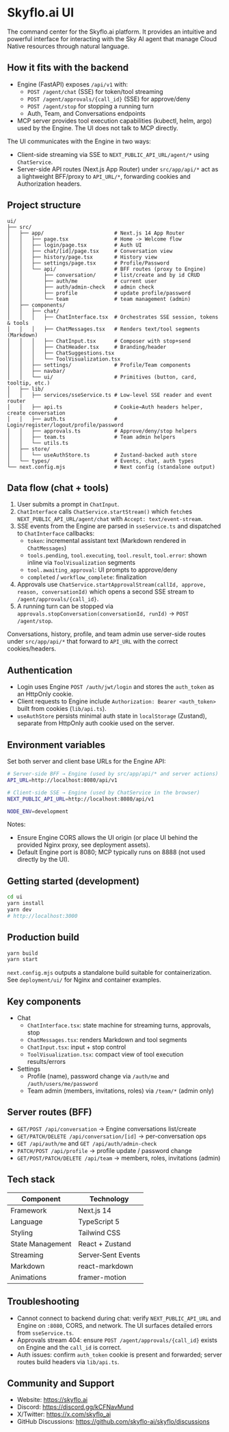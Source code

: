 # Skyflo.ai UI

The command center for the Skyflo.ai platform. It provides an intuitive and powerful interface for interacting with the Sky AI agent that manage Cloud Native resources through natural language.

## How it fits with the backend

- Engine (FastAPI) exposes `/api/v1` with:
  - `POST /agent/chat` (SSE) for token/tool streaming
  - `POST /agent/approvals/{call_id}` (SSE) for approve/deny
  - `POST /agent/stop` for stopping a running turn
  - Auth, Team, and Conversations endpoints
- MCP server provides tool execution capabilities (kubectl, helm, argo) used by the Engine. The UI does not talk to MCP directly.

The UI communicates with the Engine in two ways:
- Client-side streaming via SSE to `NEXT_PUBLIC_API_URL/agent/*` using `ChatService`.
- Server-side API routes (Next.js App Router) under `src/app/api/*` act as a lightweight BFF/proxy to `API_URL/*`, forwarding cookies and Authorization headers.

## Project structure

```
ui/
├── src/
│   ├── app/                       # Next.js 14 App Router
│   │   ├── page.tsx               # Home -> Welcome flow
│   │   ├── login/page.tsx         # Auth UI
│   │   ├── chat/[id]/page.tsx     # Conversation view
│   │   ├── history/page.tsx       # History view
│   │   ├── settings/page.tsx      # Profile/Password
│   │   └── api/                   # BFF routes (proxy to Engine)
│   │       ├── conversation/      # list/create and by id CRUD
│   │       ├── auth/me            # current user
│   │       ├── auth/admin-check   # admin check
│   │       ├── profile            # update profile/password
│   │       └── team               # team management (admin)
│   ├── components/
│   │   ├── chat/
│   │   │   ├── ChatInterface.tsx  # Orchestrates SSE session, tokens & tools
│   │   │   ├── ChatMessages.tsx   # Renders text/tool segments (Markdown)
│   │   │   ├── ChatInput.tsx      # Composer with stop+send
│   │   │   ├── ChatHeader.tsx     # Branding/header
│   │   │   ├── ChatSuggestions.tsx
│   │   │   └── ToolVisualization.tsx
│   │   ├── settings/              # Profile/Team components
│   │   ├── navbar/
│   │   └── ui/                    # Primitives (button, card, tooltip, etc.)
│   ├── lib/
│   │   ├── services/sseService.ts # Low-level SSE reader and event router
│   │   ├── api.ts                 # Cookie→Auth headers helper, create conversation
│   │   ├── auth.ts                # Login/register/logout/profile/password
│   │   ├── approvals.ts           # Approve/deny/stop helpers
│   │   ├── team.ts                # Team admin helpers
│   │   └── utils.ts
│   ├── store/
│   │   └── useAuthStore.ts        # Zustand-backed auth store
│   └── types/                     # Events, chat, auth types
└── next.config.mjs                # Next config (standalone output)
```

## Data flow (chat + tools)

1) User submits a prompt in `ChatInput`.
2) `ChatInterface` calls `ChatService.startStream()` which `fetch`es `NEXT_PUBLIC_API_URL/agent/chat` with `Accept: text/event-stream`.
3) SSE events from the Engine are parsed in `sseService.ts` and dispatched to `ChatInterface` callbacks:
   - `token`: incremental assistant text (Markdown rendered in `ChatMessages`)
   - `tools.pending`, `tool.executing`, `tool.result`, `tool.error`:
     shown inline via `ToolVisualization` segments
   - `tool.awaiting_approval`: UI prompts to approve/deny
   - `completed` / `workflow_complete`: finalization
4) Approvals use `ChatService.startApprovalStream(callId, approve, reason, conversationId)` which opens a second SSE stream to `/agent/approvals/{call_id}`.
5) A running turn can be stopped via `approvals.stopConversation(conversationId, runId)` → `POST /agent/stop`.

Conversations, history, profile, and team admin use server-side routes under `src/app/api/*` that forward to `API_URL` with the correct cookies/headers.

## Authentication

- Login uses Engine `POST /auth/jwt/login` and stores the `auth_token` as an HttpOnly cookie.
- Client requests to Engine include `Authorization: Bearer <auth_token>` built from cookies (`lib/api.ts`).
- `useAuthStore` persists minimal auth state in `localStorage` (Zustand), separate from HttpOnly auth cookie used on the server.

## Environment variables

Set both server and client base URLs for the Engine API:

```bash
# Server-side BFF → Engine (used by src/app/api/* and server actions)
API_URL=http://localhost:8080/api/v1

# Client-side SSE → Engine (used by ChatService in the browser)
NEXT_PUBLIC_API_URL=http://localhost:8080/api/v1

NODE_ENV=development
```

Notes:
- Ensure Engine CORS allows the UI origin (or place UI behind the provided Nginx proxy, see deployment assets).
- Default Engine port is 8080; MCP typically runs on 8888 (not used directly by the UI).

## Getting started (development)

```bash
cd ui
yarn install
yarn dev
# http://localhost:3000
```

## Production build

```bash
yarn build
yarn start
```

`next.config.mjs` outputs a standalone build suitable for containerization. See `deployment/ui/` for Nginx and container examples.

## Key components

- Chat
  - `ChatInterface.tsx`: state machine for streaming turns, approvals, stop
  - `ChatMessages.tsx`: renders Markdown and tool segments
  - `ChatInput.tsx`: input + stop control
  - `ToolVisualization.tsx`: compact view of tool execution results/errors
- Settings
  - Profile (name), password change via `/auth/me` and `/auth/users/me/password`
  - Team admin (members, invitations, roles) via `/team/*` (admin only)

## Server routes (BFF)

- `GET/POST /api/conversation` → Engine conversations list/create
- `GET/PATCH/DELETE /api/conversation/[id]` → per-conversation ops
- `GET /api/auth/me` and `GET /api/auth/admin-check`
- `PATCH/POST /api/profile` → profile update / password change
- `GET/POST/PATCH/DELETE /api/team` → members, roles, invitations (admin)

## Tech stack

| Component            | Technology            |
|----------------------|-----------------------|
| Framework            | Next.js 14            |
| Language             | TypeScript 5          |
| Styling              | Tailwind CSS          |
| State Management     | React + Zustand       |
| Streaming            | Server‑Sent Events    |
| Markdown             | react-markdown        |
| Animations           | framer-motion         |

## Troubleshooting

- Cannot connect to backend during chat: verify `NEXT_PUBLIC_API_URL` and Engine on `:8080`, CORS, and network. The UI surfaces detailed errors from `sseService.ts`.
- Approvals stream 404: ensure `POST /agent/approvals/{call_id}` exists on Engine and the `call_id` is correct.
- Auth issues: confirm `auth_token` cookie is present and forwarded; server routes build headers via `lib/api.ts`.

## Community and Support

- Website: https://skyflo.ai
- Discord: https://discord.gg/kCFNavMund
- X/Twitter: https://x.com/skyflo_ai
- GitHub Discussions: https://github.com/skyflo-ai/skyflo/discussions
